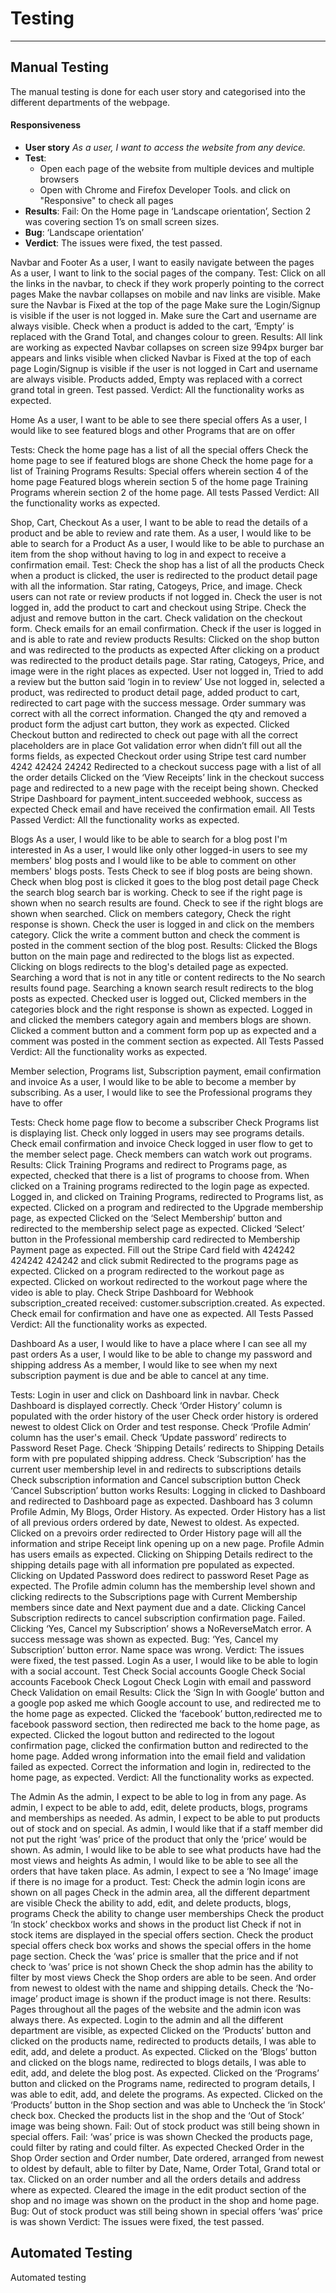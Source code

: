 # Testing

----

## Manual Testing

The manual testing is done for each user story and categorised into the different departments of the webpage.

#### Responsiveness

- **User story**
*As a user, I want to access the website from any device.*
- **Test**:
  - Open each page of the website from multiple devices and multiple browsers
  - Open with Chrome and Firefox Developer Tools. and click on "Responsive" to check all pages
- **Results**: Fail: On the Home page in ‘Landscape orientation’, Section 2 was covering section 1’s on small screen sizes.
- **Bug**: ‘Landscape orientation’
- **Verdict**: The issues were fixed, the test passed.

Navbar and Footer
As a user, I want to easily navigate between the pages
As a user, I want to link to the social pages of the company.
Test:
Click on all the links in the navbar, to check if they work properly pointing to the correct pages
Make the navbar collapses on mobile and nav links are visible.
Make sure the Navbar is Fixed at the top of the page
Make sure the Login/Signup is visible if the user is not logged in.
Make sure the Cart and username are always visible. 
Check when a product is added to the cart, ‘Empty’ is replaced with the Grand Total, 
and changes colour to green.
Results:
All link are working as expected
Navbar collapses on screen size 994px burger bar appears and links visible when clicked
Navbar is Fixed at the top of each page
Login/Signup is visible if the user is not logged in
Cart and username are always visible.
Products added, Empty was replaced with a correct grand total in green.
Test passed.
 Verdict: All the functionality works as expected.

Home
As a user, I want to be able to see there special offers
As a user, I would like to see featured blogs and other Programs that are on offer

Tests:
Check the home page has a list of all the special offers
Check the home page to see if featured blogs are shone
Check the home page for a list of Training Programs
Results:
Special offers wherein section 4 of the home page
Featured blogs wherein section 5 of the home page
Training Programs wherein section 2 of the home page.
All tests Passed
Verdict: All the functionality works as expected.

Shop, Cart, Checkout
As a user, I want to be able to read the details of a product and be able to review and rate them.
As a user, I would like to be able to search for a Product
As a user, I would like to be able to purchase an item from the shop without having to log in and expect to receive a confirmation email.
Test:
Check the shop has a list of all the products
Check when a product is clicked, the user is redirected to the product detail page with all the information. Star rating, Catogeys, Price, and image.
Check users can not rate or review products if not logged in.
Check the user is not logged in, add the product to cart and checkout using Stripe.
Check the adjust and remove button in the cart.
Check validation on the checkout form.
Check emails for an email confirmation.
Check if the user is logged in and is able to rate and review products
Results:
Clicked on the shop button and was redirected to the products as expected
After clicking on a product was redirected to the product details page.  Star rating, Catogeys, Price, and image were in the right places as expected.
User not logged in, Tried to add a review but the button said ‘login in to review’
Use not logged in, selected a product, was redirected to product detail page, added product to cart, redirected to cart page with the success message.
Order summary was correct with all the correct information.
Changed the qty and removed a product form the adjust cart button, they work as expected.
Clicked Checkout button and redirected to check out page with all the correct placeholders are in place
Got validation error when didn’t fill out all the forms fields, as expected
Checkout order using Stripe test card number 4242 42424 24242
Redirected to a checkout success page with a list of all the order details
Clicked on the ‘View Receipts’ link in the checkout success page and redirected to a new page with the receipt being shown.
Checked Stripe Dashboard for payment_intent.succeeded  webhook, success as expected
Check email and have received the confirmation email.
All Tests Passed
Verdict: All the functionality works as expected.
 
 
Blogs
As a user, I would like to be able to search for a blog post I'm interested in
As a user, I would like only other logged-in users to see my members' blog posts and I would like to be able to comment on other members' blogs posts.
Tests
Check to see if blog posts are being shown.
Check when blog post is clicked it goes to the blog post detail page
Check the search blog search bar is working.
Check to see if the right page is shown when no search results are found.
Check to see if the right blogs are shown when searched.
Click on members category, Check the right response is shown.
Check the user is logged in and click on the members category.
Click the write a comment button and check the comment is posted in the comment section of the blog post.
Results:
Clicked the Blogs button on the main page and redirected to the blogs list as expected.
Clicking on blogs redirects to the blog's detailed page as expected.
Searching a word that is not in any title or content redirects to the No search results found page.
Searching a known search result redirects to the blog posts as expected.
Checked user is logged out, Clicked  members in the categories block and the right response is shown as expected.
Logged in and clicked the members category again and members blogs are shown.
Clicked a comment button and a comment form pop up as expected and a comment was posted in the comment section as expected.
All Tests Passed
Verdict: All the functionality works as expected.

Member selection, Programs list, Subscription payment, email confirmation and invoice
As a user, I would like to be able to become a member by subscribing.
As a user, I would like to see the Professional programs they have to offer

Tests:
Check home page flow to become a subscriber
Check Programs list is displaying list.
Check only logged in users may see programs details.
Check email confirmation and invoice
Check logged in user flow to get to the member select page.
Check members can watch work out programs.
Results:
Click Training Programs and redirect to Programs page, as expected, checked that there is a list of programs to choose from.
When clicked on a Training programs redirected to the login page as expected.
Logged in, and clicked on Training Programs, redirected to Programs list, as expected.
Clicked on a program and redirected to the Upgrade membership page, as expected
Clicked on the ‘Select Membership’ button and redirected to the membership select page as expected.
Clicked ‘Select’ button in the Professional membership card redirected to Membership Payment page as expected.
Fill out the Stripe Card field with 424242 424242 424242 and click submit
Redirected to the programs page as expected. Clicked on a program redirected to the workout page as expected.
Clicked on workout redirected to the workout page where the video is able to play.
Check Stripe Dashboard for Webhook subscription_created received: customer.subscription.created. As expected.
Check email for confirmation and have one as expected.
All Tests Passed
Verdict: All the functionality works as expected.

Dashboard
As a user, I would like to have a place where I can see all my past orders
As a user, I would like to be able to change my password and shipping address
As a member, I would like to see when my next subscription payment is due and be able to cancel at any time.

Tests:
Login in user and click on Dashboard link in navbar.
Check Dashboard is displayed correctly.
Check ‘Order History’ column is populated with the order history of the user
Check order history is ordered newest to oldest
Click on Order and test response.
Check ‘Profile Admin’ column has the user's email.
Check ‘Update password’ redirects to Password Reset Page.
Check ‘Shipping Details’ redirects to Shipping Details form with pre populated shipping address. 
Check ‘Subscription’ has the current user membership level in and redirects to subscriptions details
Check subscription information and Cancel subscription button
Check ‘Cancel Subscription’ button works
Results:
Logging in clicked to Dashboard and redirected to Dashboard page as expected.
Dashboard has 3 column Profile Admin, My Blogs, Order History. As expected.
Order History has a list of all previous orders ordered by date, Newest to oldest. As expected.
Clicked on a prevoirs order redirected to Order History page will all the information and stripe Receipt link opening up on a new page.
Profile Admin has users emails as expected.
Clicking on Shipping Details redirect to the shipping details page with all information pre populated as expected.
Clicking on Updated Password does redirect to password Reset Page as expected.
The Profile admin column has the membership level shown and clicking redirects to the Subscriptions page with Current Membership  members since date and Next payment due and a date.
Clicking Cancel Subscription redirects to cancel subscription confirmation page.
Failed. Clicking ‘Yes, Cancel my Subscription’ shows a NoReverseMatch error.
A success message was shown as expected.
Bug: ‘Yes, Cancel my Subscription’ button error. Name space was wrong.
Verdict: The issues were fixed, the test passed.
Login
As a user, I would like to be able to login with a social account.
Test
Check Social accounts Google 
Check Social accounts Facebook
Check Logout 
Check Login with email and password
Check Validation on email
Results:
Click the ‘Sign In with Google’ button and a google pop asked me which Google account to use, and redirected me to the home page as expected.
Clicked the ‘facebook’ button,redirected me to facebook password section, then redirected me back to the home page, as expected.
Clicked the logout button and redirected to the logout confirmation page, clicked the confirmation button and redirected to the home page.
Added wrong information into the email field and validation failed as expected.
Correct the information and login in, redirected to the home page, as expected.
Verdict: All the functionality works as expected.
 
The Admin
As the admin, I expect to be able to log in from any page.
As admin, I expect to be able to add, edit, delete products, blogs, programs and  memberships as needed.
As admin, I expect to be able to put products out of stock and on special.
As admin, I would like that if a staff member did not put the right ‘was’ price of the product that only the ‘price’ would be shown.
As admin, I would like to be able to see what products have had the most views and heights 
As admin, I would like to be able to see all the orders that have taken place.
As admin, I expect to see a ‘No Image’ image if there is no image for a product.
Test:
Check the admin login icons are shown on all pages
Check in the admin area, all the different department are visible
Check the ability to add, edit, and delete products, blogs, programs
Check the ability to change user memberships
Check the product ‘In stock’ checkbox works and shows in the product list
Check if not in stock items are displayed in the special offers section.
Check the product special offers check box works and shows the special offers in the home page section.
Check the ‘was’ price is smaller that the price and if not check to ‘was’ price is not shown
Check the shop admin has the ability to filter by most views
Check the Shop orders are able to be seen. And order from newest to oldest with the name and shipping details.
Check the ‘No-image’ product image is shown if the product image is not there.
Results:
Pages throughout all the pages of the website and the admin icon was always there. As expected.
Login to the admin and all the different department are visible, as expected
Clicked on the ‘Products’ button and clicked on the products name, redirected to products details, I was able to edit, add, and delete a product. As expected.
Clicked on the ‘Blogs’ button and clicked on the blogs name, redirected to blogs details, I was able to edit, add, and delete the blog post. As expected.
Clicked on the ‘Programs’ button and clicked on the Programs name, redirected to program details, I was able to edit, add, and delete  the programs. As expected.
Clicked on the ‘Products’ button in the Shop section and was able to Uncheck the ‘in Stock’ check box.
Checked the products list in the shop and the ‘Out of Stock’ image was being shown.
Fail: Out of stock product was still being shown in special offers.
Fail: ‘was’ price is was shown
Checked the products page, could filter by rating and could filter. As expected
Checked Order in the Shop Order section and Order number, Date ordered, arranged from newest to oldest by default, able to filter by Date, Name, Order Total, Grand total or tax.
Clicked on an order number and all the orders details and address where as expected.
Cleared the image in the edit product section of the shop and no image was shown on the product in the shop and home page.
Bug:
Out of stock product was still being shown in special offers
‘was’ price is was shown
Verdict: The issues were fixed, the test passed.

## Automated Testing

Automated testing 